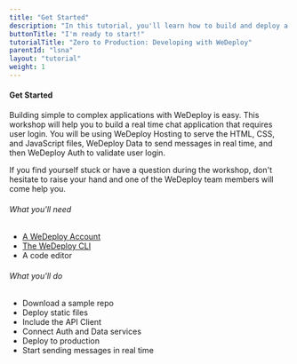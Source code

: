 ```yaml
---
title: "Get Started"
description: "In this tutorial, you'll learn how to build and deploy a chat app with WeDeploy."
buttonTitle: "I'm ready to start!"
tutorialTitle: "Zero to Production: Developing with WeDeploy"
parentId: "lsna"
layout: "tutorial"
weight: 1
---
```


#### Get Started

Building simple to complex applications with WeDeploy is easy. This workshop will help you to build a real time chat application that requires user login. You will be using WeDeploy Hosting to serve the HTML, CSS, and JavaScript files, WeDeploy Data to send messages in real time, and then WeDeploy Auth to validate user login.

If you find yourself stuck or have a question during the workshop, don't hesitate to raise your hand and one of the WeDeploy team members will come help you.

###### What you'll need

<ul class="checklist">
  <li><a href="https://console.wedeploy.com/" target="_blank">A WeDeploy Account</a></li>
	<li><a href="https://wedeploy.com/docs/intro/using-the-command-line/" target="_blank">The WeDeploy CLI</a></li>
	<li>A code editor</li>
</ul>

###### What you'll do

<ul class="checklist">
	<li>Download a sample repo</li>
  <li>Deploy static files</li>
	<li>Include the API Client</li>
	<li>Connect Auth and Data services</li>
	<li>Deploy to production</li>
	<li>Start sending messages in real time</li>
</ul>

